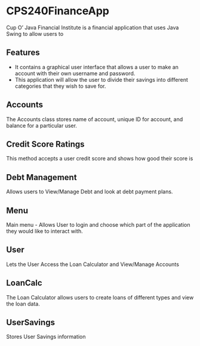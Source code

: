 # CPS240FinanceApp

Cup O’ Java Financial Institute is a financial application that uses Java Swing to allow users to 

## Features
- It contains a graphical user interface that allows a user to make an account with their own username and password.
- This application will allow the user to divide their savings into different categories that they wish to save for. 


## Accounts
The Accounts class stores name of account, unique ID for account, and balance for a particular user. 

## Credit Score Ratings
This method accepts a user credit score and shows how good their score is

## Debt Management 
Allows users to View/Manage Debt and look at debt payment plans. 

## Menu
Main menu - Allows User to login and choose which part of the application they would like to interact with. 

## User 
Lets the User Access the Loan Calculator and View/Manage Accounts
 
## LoanCalc
The Loan Calculator allows users to create loans of different types and view the loan data.

## UserSavings
Stores User Savings information

